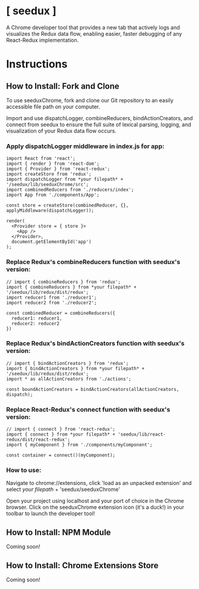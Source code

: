 # [ seedux ]
A Chrome developer tool that provides a new tab that actively logs and visualizes the Redux data flow, enabling easier, faster debugging of any React-Redux implementation. 

# Instructions

## How to Install: Fork and Clone

To use seeduxChrome, fork and clone our Git repository to an easily accessible file path on your computer.

Import and use dispatchLogger, combineReducers, bindActionCreators, and connect from seedux to ensure the full suite of lexical parsing, logging, and visualization of your Redux data flow occurs.

### Apply dispatchLogger middleware in index.js for app:

    import React from 'react';
    import { render } from 'react-dom';
    import { Provider } from 'react-redux';
    import createStore from 'redux';
    import dispatchLogger from *your filepath* + '/seedux/lib/seeduxChrome/src';
    import combinedReducers from './reducers/index';
    import App from './components/App';
    
    const store = createStore(combinedReducer, {}, applyMiddleware(dispatchLogger));
    
    render(
      <Provider store = { store }>
        <App />
      </Provider>,
      document.getElementById('app')
    );

### Replace Redux's combineReducers function with seedux's version:

    // import { combineReducers } from 'redux';
    import { combineReducers } from *your filepath* + '/seedux/lib/redux/dist/redux';
    import reducer1 from './reducer1';
    import reducer2 from './reducer2';

    const combinedReducer = combineReducers({
      reducer1: reducer1,
      reducer2: reducer2
    })

### Replace Redux's bindActionCreators function with seedux's version:

    // import { bindActionCreators } from 'redux';
    import { bindActionCreators } from *your filepath* + '/seedux/lib/redux/dist/redux';
    import * as allActionCreators from './actions';
    
    const boundActionCreators = bindActionCreators(allActionCreators, dispatch);

### Replace React-Redux's connect function with seedux's version:

    // import { connect } from 'react-redux';
    import { connect } from *your filepath* + 'seedux/lib/react-redux/dist/react-redux';
    import { myComponent } from './components/myComponent';
    
    const container = connect()(myComponent);
    
### How to use:

Navigate to chrome://extensions, click 'load as an unpacked extension' and select *your filepath* + 'seedux/seeduxChrome'

Open your project using localhost and your port of choice in the Chrome browser. Click on the seeduxChrome extension icon (it's a duck!) in your toolbar to launch the developer tool!
    
## How to Install: NPM Module

Coming soon!

## How to Install: Chrome Extensions Store

Coming soon!
